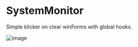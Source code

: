 # SystemMonitor

Simple klicker on clear winForms with global hooks.

![image](https://user-images.githubusercontent.com/44518104/209738487-78b99d7d-3605-4318-9758-addd0a8a61c3.png)
